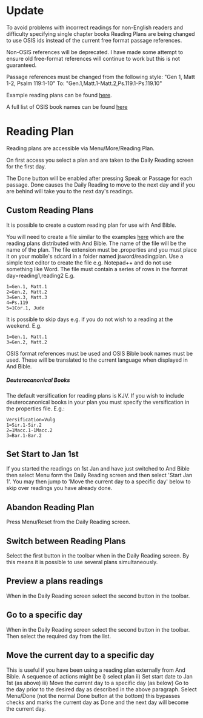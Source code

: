 # Update #

To avoid problems with incorrect readings for non-English readers and difficulty specifying single chapter books Reading Plans are being changed to use OSIS ids instead of the current free format passage references.

Non-OSIS references will be deprecated.  I have made some attempt to ensure old free-format references will continue to work but this is not guaranteed.

Passage references must be changed from the following style: "Gen 1, Matt 1-2, Psalm 119:1-10"
To: "Gen.1,Matt.1-Matt.2,Ps.119.1-Ps.119.10"

Example reading plans can be found [here](https://github.com/mjdenham/and-bible/tree/master/AndBible/assets/readingplan).

A full list of OSIS book names can be found [here](http://www.crosswire.org/wiki/OSIS_Book_Abbreviations)


# Reading Plan #

Reading plans are accessible via Menu/More/Reading Plan.

On first access you select a plan and are taken to the Daily Reading screen for the first day.

The Done button will be enabled after pressing Speak or Passage for each passage.  Done causes the Daily Reading to move to the next day and if you are behind will take you to the next day's readings.

## Custom Reading Plans ##
It is possible to create a custom reading plan for use with And Bible.

You will need to create a file similar to the examples [here](https://github.com/mjdenham/and-bible/tree/master/AndBible/assets/readingplan) which are the reading plans distributed with And Bible.  The name of the file will be the name of the plan.  The file extension must be .properties and you must place it on your mobile's sdcard in a folder named jsword/readingplan.  Use a simple text editor to create the file e.g. Notepad++ and do not use something like Word.  The file must contain a series of rows in the format day=reading1,reading2 E.g.
```
1=Gen.1, Matt.1
2=Gen.2, Matt.2
3=Gen.3, Matt.3
4=Ps.119
5=1Cor.1, Jude
```

It is possible to skip days e.g. if you do not wish to a reading at the weekend. E.g.
```
1=Gen.1, Matt.1
3=Gen.2, Matt.2
```

OSIS format references must be used and OSIS Bible book names must be used.  These will be translated to the current language when displayed in And Bible.

##### Deuterocanonical Books #####
The default versification for reading plans is KJV.  If you wish to include deuterocanonical books  in your plan you must specify the versification in the properties file.  E.g.:
```
Versification=Vulg
1=Sir.1-Sir.2
2=1Macc.1-1Macc.2
3=Bar.1-Bar.2
```

## Set Start to Jan 1st ##
If you started the readings on 1st Jan and have just switched to And Bible then select Menu form the Daily Reading screen and then select 'Start Jan 1'.  You may then jump to 'Move the current day to a specific day' below to skip over readings you have already done.

## Abandon Reading Plan ##
Press Menu/Reset from the Daily Reading screen.

## Switch between Reading Plans ##
Select the first button in the toolbar when in the Daily Reading screen.  By this means it is possible to use several plans simultaneously.

## Preview a plans readings ##
When in the Daily Reading screen select the second button in the toolbar.

## Go to a specific day ##
When in the Daily Reading screen select the second button in the toolbar.  Then select the required day from the list.

## Move the current day to a specific day ##
This is useful if you have been using a reading plan externally from And Bible.  A sequence of actions might be i) select plan ii) Set start date to Jan 1st (as above) iii) Move the current day to a specific day (as below)
Go to the day prior to the desired day as described in the above paragraph.  Select Menu/Done (not the normal Done button at the bottom) this bypasses checks and marks the current day as Done and the next day will become the current day.
